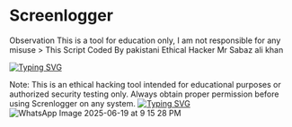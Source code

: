 # Screenlogger
Observation This is a tool for education only, I am not responsible for any misuse > This Script Coded By pakistani Ethical Hacker Mr Sabaz ali khan

<a href="https://git.io/typing-svg"><img src="https://readme-typing-svg.demolab.com?font=Fira+Code&pause=1000&color=2CE62BDF&background=FFFEFC00&width=620&height=100&lines=Screenlogger++Tools+;Coded+By+Pakistani+ethical+hacker+Mr+sabaz+ali+khan;Tools+Lunch+Date+21%2F06%2F2025;Contect+%3E+%2B923409777222+%3E+%2B923369696667;Email+%3E+Sabazali236%40gmail.com" alt="Typing SVG" /></a>

Note: This is an ethical hacking tool intended for educational purposes or authorized security testing only. Always obtain proper permission before using Screnlogger on any system.
<a href="https://git.io/typing-svg"><img src="https://readme-typing-svg.demolab.com?font=Fira+Code&size=100&pause=1000&color=E63319DF&background=FFFEFC00&width=1100&height=200&lines=MR+Sabaz+Ali+khan" alt="Typing SVG" /></a>
![WhatsApp Image 2025-06-19 at 9 15 28 PM](https://github.com/user-attachments/assets/ad8b23ec-b4ab-444c-8107-dc5c6840dceb)

